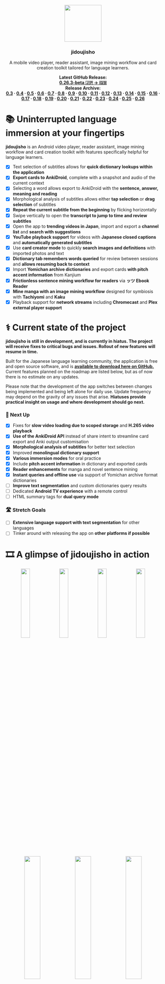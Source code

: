 <p align="center">
  <img src="https://github.com/arianneorpilla/jidoujisho/blob/main/chisa/assets/icon/icon.png" width="120" height="120">
</p>


<h3 align="center">jidoujisho</h3>
<p align="center">A mobile video player, reader assistant, image mining workflow and card creation toolkit tailored for language learners.</p>

<p align="center" style="margin:0"><b>Latest GitHub Release:<br>
<a href="https://github.com/arianneorpilla/jidoujisho/releases/tag/0.26.3-beta">0.26.3-beta 🇯🇵 → 🇬🇧</a></b><br>
</p>

<p align="center" style="margin:0"><b>Release Archive:<br>
  <a href="https://github.com/arianneorpilla/jidoujisho/releases/tag/0.3.0-beta">0.3</a> · 
  <a href="https://github.com/arianneorpilla/jidoujisho/releases/tag/0.4-beta">0.4</a> · 
  <a href="https://github.com/arianneorpilla/jidoujisho/releases/tag/0.5.2-beta">0.5</a> · 
  <a href="https://github.com/arianneorpilla/jidoujisho/releases/tag/0.6.1-beta">0.6</a> · 
  <a href="https://github.com/arianneorpilla/jidoujisho/releases/tag/0.7.2-beta">0.7</a> · 
  <a href="https://github.com/arianneorpilla/jidoujisho/releases/tag/0.8.1-beta">0.8</a> · 
  <a href="https://github.com/arianneorpilla/jidoujisho/releases/tag/0.9.3-beta">0.9</a> · 
  <a href="https://github.com/arianneorpilla/jidoujisho/releases/tag/0.10.0-beta">0.10</a> · 
  <a href="https://github.com/arianneorpilla/jidoujisho/releases/tag/0.11.3-beta">0.11</a> · 
  <a href="https://github.com/arianneorpilla/jidoujisho/releases/tag/0.12.4-beta">0.12</a> · 
  <a href="https://github.com/arianneorpilla/jidoujisho/releases/tag/0.13.7-beta">0.13</a> · 
  <a href="https://github.com/arianneorpilla/jidoujisho/releases/tag/0.14.2-beta">0.14</a> ·
  <a href="https://github.com/arianneorpilla/jidoujisho/releases/tag/0.15.8-beta">0.15</a> ·
  <a href="https://github.com/arianneorpilla/jidoujisho/releases/tag/0.16.7-beta">0.16</a> · 
  <a href="https://github.com/arianneorpilla/jidoujisho/releases/tag/0.17.4-beta">0.17</a> · 
  <a href="https://github.com/arianneorpilla/jidoujisho/releases/tag/0.18.1-beta">0.18</a> · 
  <a href="https://github.com/arianneorpilla/jidoujisho/releases/tag/0.19.1-beta">0.19</a> · 
  <a href="https://github.com/arianneorpilla/jidoujisho/releases/tag/0.20.1-beta">0.20</a> · 
  <a href="https://github.com/arianneorpilla/jidoujisho/releases/tag/0.21.2-beta">0.21</a> · 
  <a href="https://github.com/arianneorpilla/jidoujisho/releases/tag/0.22.1-beta">0.22</a> · 
  <a href="https://github.com/arianneorpilla/jidoujisho/releases/tag/0.23.2-beta">0.23</a> · 
  <a href="https://github.com/arianneorpilla/jidoujisho/releases/tag/0.24.5-beta">0.24</a> · 
  <a href="https://github.com/arianneorpilla/jidoujisho/releases/tag/0.25.12-beta">0.25</a> · 
  <a href="https://github.com/arianneorpilla/jidoujisho/releases/tag/0.26.3-beta">0.26</a>
</b></p>

# 📚 Uninterrupted language immersion at your fingertips

**jidoujisho** is an Android video player, reader assistant, image mining workflow and card creation toolkit with features specifically helpful for language learners. 

- [x] Text selection of subtitles allows for **quick dictionary lookups within the application**
- [x] **Export cards to AnkiDroid**, complete with a snapshot and audio of the current context
- [x] Selecting a word allows export to AnkiDroid with the **sentence, answer, meaning and reading**
- [x] Morphological analysis of subtitles allows either **tap selection** or **drag selection** of subtitles
- [x] **Repeat the current subtitle from the beginning** by flicking horizontally
- [x] Swipe vertically to open the **transcript to jump to time and review subtitles**
- [x] Open the app to **trending videos in Japan**, import and export a **channel list** and **search with suggestions** 
- [x] **YouTube playback support** for videos with **Japanese closed captions** and **automatically generated subtitles**
- [x] Use **card creator mode** to quickly **search images and definitions** with imported photos and text 
- [x] **Dictionary tab remembers words queried** for review between sessions and **allows resuming back to context**
- [x] Import **Yomichan archive dictionaries** and export cards **with pitch accent information** from Kanjium
- [x] **Frictionless sentence mining workflow for readers** via **ッツ Ebook Reader**
- [x] **Mine manga with an image mining workflow** designed for symbiosis with **Tachiyomi** and **Kaku**
- [x] Playback support for **network streams** including **Chromecast** and **Plex external player support**

# ⚕️ Current state of the project

**jidoujisho is still in development, and is currently in hiatus. The project will receive fixes to critical bugs and issues. Rollout of new features will resume in time.** 

Built for the Japanese language learning community, the application is free and open source software, and is <b><a href="https://github.com/arianneorpilla/jidoujisho/releases">available to download here on GitHub.</a></b> Current features planned on the roadmap are listed below, but as of now there is no estimate on any updates.

Please note that the development of the app switches between changes being implemented and being left alone for daily use. Update frequency may depend on the gravity of any issues that arise. **Hiatuses provide practical insight on usage and where development should go next.**

### 🚅 Next Up
- [x] Fixes for **slow video loading due to scoped storage** and **H.265 video playback**
- [x] **Use of the AnkiDroid API** instead of share intent to streamline card export and Anki output customisation
- [x] **Morphological analysis of subtitles** for better text selection
- [x] Improved **monolingual dictionary support**
- [x] **Various immersion modes** for oral practice
- [x] Include **pitch accent information** in dictionary and exported cards
- [x] **Reader enhancements** for manga and novel sentence mining
- [x] **Instant queries and offline use** via support of Yomichan archive format dictionaries
- [ ] **Improve text segmentation** and custom dictionaries query results
- [ ] Dedicated **Android TV experience** with a remote control
- [ ] HTML summary tags for **dual query mode**

### 🛣️ Stretch Goals
- [ ] **Extensive language support with text segmentation** for other languages
- [ ] Tinker around with releasing the app on **other platforms if possible**

# 🎞️ A glimpse of jidoujisho in action

<p align="center" style="margin:0">
<img src="https://i.postimg.cc/k5r73ZDG/Screenshot-20210810-124547.jpg" width="24%">
<img src="https://i.postimg.cc/cLtdzZxP/Screenshot-20210810-124847.jpg" width="24%">
<img src="https://i.postimg.cc/R0TTfW6B/Screenshot-20210810-143528.jpg" width="24%">
<img src="https://i.postimg.cc/Hx9Yt2Yx/Screenshot-20210810-125000.jpg" width="24%">
</p>

<p align="center" style="margin:0">
  <img src="https://i.postimg.cc/x8j0pz8P/Screenshot-20210810-125127.jpg" width="32%">
  <img src="https://i.postimg.cc/3RTrp6HV/Screenshot-20210810-125317.jpg" width="32%">
  <img src="https://i.postimg.cc/7PXPGmtt/Screenshot-20210810-125508.jpg" width="32%">
</p>

<p align="center" style="margin:0">
  <img src="https://i.postimg.cc/G3P8MF7v/Screenshot-20210810-130405.jpg" width="24%">
  <img src="https://i.postimg.cc/1z658SbD/Screenshot-20210810-125630.jpg" width="24%">
  <img src="https://i.postimg.cc/rwHKdQs2/Screenshot-20210810-130004.jpg" width="24%">
  <img src="https://i.postimg.cc/HspJFrRR/Screenshot-20210810-130107.jpg" width="24%">
</p>

<p align="center" style="margin:0">
  <img src="https://i.postimg.cc/Jz0s491Q/Screenshot-20210810-130625.jpg" width="32%">
  <img src="https://i.postimg.cc/W3Lz8z09/Screenshot-20210810-130941.jpg" width="32%">
  <img src="https://i.postimg.cc/JnNn28qR/Screenshot-20210810-130745.jpg" width="32%">
</p>

# 📖 Using the application

### 🚨 Supported Formats

jidoujisho will take **video and audio formats as supported by VLC**. Subtitles may be embedded within the video being played and selected during playback. 

If you wish to use external subtitles, they may be in **SRT, ASS or SSA format** and you may import them during playback through the menu. You may switch between different audio and subtitle tracks. Image-based subtitles such as PGS are not currently supported.

**YouTube closed captions** are taken from TimedText XML, which is only publicly exposed to videos that have user-generated Japanese subtitles. <b><a href="https://www.youtube.com/watch?v=mZ0sJQC8qkE">Here is a fair sample of</a> <a href="https://www.youtube.com/watch?v=X9zw0QF12Kc">YouTube videos with such subtitles</a> <a href="https://www.youtube.com/watch?v=t1yXDcuwzpY">showcasing some very practical application use cases.</a></b> If unavailable, **Japanese automatic captions** can be queried from videos. Please be aware that critical inaccuracies are to be expected in such cases. 

### ☝️ Important Links

Below are some links that some users might find useful.
* <b><a href="https://github.com/arianneorpilla/jidoujisho/blob/main/TEMPLATE.md">jidoujisho Anki Template</a></b>
* <b><a href="https://reddit.com/r/LearnJapanese/comments/lcf9wi/jidoujisho_a_mobile_video_player_tailored_for/">Debut Reddit discussion thread</a></b>
* <b><a href="https://old.reddit.com/r/LearnJapanese/comments/mp75r3/jidoujisho_09_development_update/">Dev update (0.9) Reddit discussion thread</a></b>

### 🚀 Getting Started

A primer on the basics of the application is as follows.

* 📲 <a href="https://github.com/arianneorpilla/jidoujisho/releases/"/>**Download and install the latest beta**</a> onto your Android device
* ⏯️ Watch a video with the *Player* selecting from your **local media library** or **picking a YouTube video**
* 📚 Start a novel with the *Reader* to launch ッツ Ebook Reader to read an **EPUB** or **HTMLZ** file
* 🖼 Read manga from your [**Tachiyomi**](https://tachiyomi.org/) library with the *Viewer* and launch [**Kaku**](https://kaku.fuwafuwa.ca/) to pass text to the app 
* 📋 Select text with **tap to select** or **drag to select**
* 📔 When the **dictionary definition** for the text shows up, the text is the **current context**
* 🗑️ Closing the dictionary prompt will **clear the clipboard**
* 🌐 Switch between dictionaries by **holding on the headword** or **swiping vertically** in the pop-up dictionary
* ↕️ You may **swipe vertically to open the transcript** in the player, and pick a time or read subtitles
* ↔️ **Swipe horizontally** in the player to repeat the current subtitle audio
* ➕ **Swipe left or right on dictionary results** to scroll through multiple definitions
* 📨 In the *Viewer*, **users can pass text to the app** by **holding onto [Kaku](https://kaku.fuwafuwa.ca/)'s results box**

### 📲 Exporting to AnkiDroid

* 📤 You may also export the current context to an **AnkiDroid card, including the current frame and audio**
* 🔤 Having a word in the clipboard **will include the sentence, word, meaning and reading** in the export
* 📝 **You may edit the sentence, word, meaning and reading text fields** before exporting to AnkiDroid
* 🃏 The **front of the card** will include only the **sentence**
* 🎴 The **back of the card** will include the **audio, image, reading, word and meaning**
* 📑 You may apply **text formatting to the card with the AnkiDroid editor once exported**
* ⚛️ **Customisation of the Anki export** is possible by changing the default template in AnkiDroid 

### 🙌 Advanced User Tips

* 🇯🇵 Can't find Japanese subtitles for your media? Try finding what you need at <b><a href="https://kitsunekko.net">kitsunekko</a></b>
* 📚 Users may import their own <b><a href="https://foosoft.net/projects/yomichan/">Yomichan</a></b> custom dictionaries for offline use and instant lookups, <b><a href="https://foosoft.net/projects/yomichan/">some can be found here</a></b>
* 🤚 **Hold onto the headword or swipe vertically** in the pop-up dictionary to **quickly switch between dictionaries** 
* 📑 **External subtitles with the same name as the selected video file** will be loaded by default
* ⏲️ If your subtitles are off, you can **set the delay** or **pad the exported audio time with an allowance**
* ▶️ A **resume button** is at the top of the main menu, and **returns to last video or book**
* ⌛ Users may select *Context* from a dictionary result to go back to the **exact duration in video** or **scroll position in book**
* ⛓️ Channels may also be added by **pasting a link of any video by the channel** in *List new channel*
* 🏢 You may also watch videos from your **Plex server** and cast the current video to a **Chromecast**
* 📡 **Users that prefer to stream** rather than download can **open the app with a direct link to video** 
* ✊ **Export a range of multiple subtitles** by holding onto a subtitle aside from the current one in the transcript
* ⚠️ **If AnkiDroid is not running in the background**, tap on the export message to open it
* 🗃 **The AnkiDroid deck you last export to will be remembered** for your next export
* 📹 The quality closest to the **last selected quality** will be selected by default for YouTube videos
* 📢 **Automatic captions** are more excellent in **podcasts and news programs** with clear speakers
* ✂️ **Crop manga panels before exporting them** within the *Creator* to have better context for your cards 

# 👥 Contribution and attribution

jidoujisho is written in <b><a href="https://dart.dev/">Dart</a></b> and powered by <b><a href="https://flutter.dev/">Flutter</a></b>. Bilingual online dictionary definitions are queried from <b><a href="https://jisho.org/">Jisho.org</a></b> and monolingual online dictionary definitions are from <b><a href="https://sakura-paris.org/">Sora</a></b>. Pitch accent patterns are sourced from <b><a href="https://github.com/mifunetoshiro/kanjium">Kanjium</a></b>. Reader WebView linked to <b><a href="https://ttu-ebook.web.app">ッツ Ebook Reader</b></a>. Video streaming via <b><a href="https://youtube.com/">YouTube</a></b>. Image search via <b><a href="https://bing.com//">Bing</a></b>.

If you like what I've done so far, you can help me out by testing the application on various devices so that I can gauge the compatibility of the application with different versions of Android, <b><a href="https://www.buymeacoffee.com/arianneorpilla">making a donation</a></b> or collaborating with me on further improvements.

The logo of the application is by <b><a href="https://www.buymeacoffee.com/marblesaa">Aaron Marbella</a></b>, support his awesome work if you can!

# ⚖️ Licensing

<a href="https://github.com/mifunetoshiro/kanjium"><b>Kanjium</b></a>: The pitch accent notation, verb particle data, phonetics, homonyms and other additions or modifications to EDICT, KANJIDIC or KRADFILE were provided by Uros O. through his free database.
